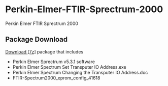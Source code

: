 # Perkin-Elmer-FTIR-Sprectrum-2000
Perkin Elmer FTIR Sprectrum 2000

## Package Download
[Download [7z]](https://drive.google.com/file/d/1ZtAQ7QGFVzOEtNmZrURWbL2iyobpvrx7/view?usp=share_link) package that includes

* Perkin Elmer Sprectrum v5.3.1 software
* Perkin Elmer Spectrum Set Transputer IO Address.exe
* Perkin Elmer Spectrum Changing the Transputer IO Address.doc
* FTIR-Spectrum2000_eprom_config_41618
